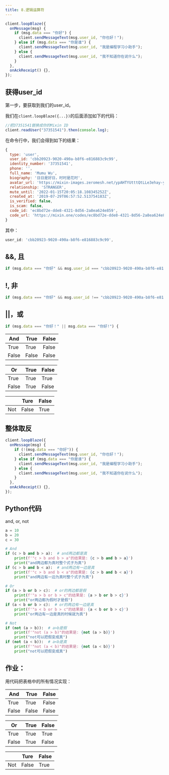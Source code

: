 ```yaml
---
title: 8.逻辑运算符
---
```


```js
client.loopBlaze({
  onMessage(msg) {
    if (msg.data === "你好") {
      client.sendMessageText(msg.user_id, "你也好！");
    } else if (msg.data === "你是谁") {
      client.sendMessageText(msg.user_id, "我是编程学习小助手");
    } else {
      client.sendMessageText(msg.user_id, "我不知道你在说什么");
    }
  },
  onAckReceipt() {},
});
```

## 获得user_id

第一步，要获取到我们的user_id。

我们在`client.loopBlaze({...})`的后面添加如下的代码：

```js
//把37351541替换成你的Mixin ID
client.readUser("37351541").then(console.log);
```

在命令行中，我们会得到如下的结果：

```js
{
  type: 'user',
  user_id: 'cbb20923-9020-490a-b8f6-e816883c9c99',
  identity_number: '37351541',
  phone: '',
  full_name: 'Mumu Wu',
  biography: '日日是好日，时时是花时',
  avatar_url: 'https://mixin-images.zeromesh.net/ypAHTYUtttQtLLe3ehay-yKKi5Q4kIBwWPFGVElu5zTLSgMs6wb9GwpefS0z_gwjtIJoLPddXQUmTdfZhiHe2AJYyjWTgNHFejj_gw=s256',
  relationship: 'STRANGER',
  mute_until: '2022-01-15T20:05:18.108345252Z',
  created_at: '2019-07-29T06:57:52.513754183Z',
  is_verified: false,
  is_scam: false,
  code_id: 'ec8bd72e-dde8-4321-8d56-2a8ea624e859',
  code_url: 'https://mixin.one/codes/ec8bd72e-dde8-4321-8d56-2a8ea624e859'
}
```

其中：

```js
user_id: 'cbb20923-9020-490a-b8f6-e816883c9c99',
```



## &&, 且

```js
if (msg.data === "你好" && msg.user_id === "cbb20923-9020-490a-b8f6-e816883c9c99") {
```



## !, 非

```js
if (msg.data === "你好" && msg.user_id !== "cbb20923-9020-490a-b8f6-e816883c9c99") {
```



## ||，或

```js
if (msg.data === "你好！" || msg.data === "你好!") {
```



| And   | True  | False |
| ----- | ----- | ----- |
| True  | True  | False |
| False | False | False |

| Or    | True | False |
| ----- | ---- | ----- |
| True  | True | True  |
| False | True | False |

|      | Ture  | False |
| ---- | ----- | ----- |
| Not  | False | True  |

## 整体取反

```js
client.loopBlaze({
  onMessage(msg) {
    if (!(msg.data === "你好")) {
      client.sendMessageText(msg.user_id, "你也好！");
    } else if (msg.data === "你是谁") {
      client.sendMessageText(msg.user_id, "我是编程学习小助手");
    } else {
      client.sendMessageText(msg.user_id, "我不知道你在说什么");
    }
  },
  onAckReceipt() {},
});
```

## Python代码

and, or, not

```python
a = 10
b = 20
c = 30

# And
if (c > b and b > a):  # and两边都是真
    print(f'"c > b and b > a"的结果是: {c > b and b > a}')
    print("and两边都为真时整个式子为真")
if (c > b and b < a):  # and两边有一边是真
    print(f'"c > b and b < a"的结果是: {c > b and b < a}')
    print("and两边有一边为真时整个式子为真")

# Or
if (a > b or b > c):  # or的两边都是假
    print(f'"a > b or b > c"的结果是: {a > b or b > c}')
    print("or两边都为假时才是假")
if (a < b or b > c):  # or的两边有一边是真
    print(f'"a < b or b > c"的结果是: {a < b or b > c}')
    print("or两边有一边是真的时候就为真")

# Not
if (not (a > b)):  # a>b是假
    print(f'"not (a > b)"的结果是: {not (a > b)}')
    print("not可以把假变成真")
if (not (a < b)):  # a<b是真
    print(f'"not (a < b)"的结果是: {not (a < b)}')
    print("not可以把假变成真")
```



## 作业：

用代码把表格中的所有情况实现：

| And   | True  | False |
| ----- | ----- | ----- |
| True  | True  | False |
| False | False | False |

| Or    | True | False |
| ----- | ---- | ----- |
| True  | True | True  |
| False | True | False |

|      | Ture  | False |
| ---- | ----- | ----- |
| Not  | False | True  |
